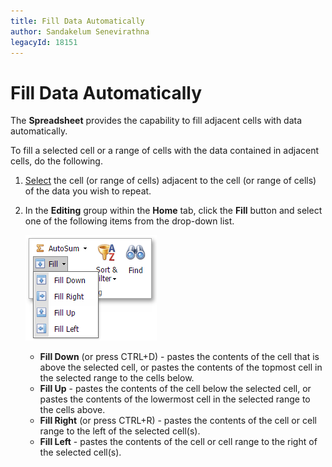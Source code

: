 ```yaml
---
title: Fill Data Automatically
author: Sandakelum Senevirathna
legacyId: 18151
---
```

# Fill Data Automatically
The **Spreadsheet** provides the capability to fill adjacent cells with data automatically.

To fill a selected cell or a range of cells with the data contained in adjacent cells, do the following.
1. [Select](select-cells-or-cell-content.md) the cell (or range of cells) adjacent to the cell (or range of cells) of the data you wish to repeat.
2. In the **Editing** group within the **Home** tab, click the **Fill** button and select one of the following items from the drop-down list.
	
	![EUD_ASPxSpreadsheet_Home_Fill](../../../images/img26055.png)
	* **Fill Down** (or press CTRL+D) - pastes the contents of the cell that is above the selected cell, or pastes the contents of the topmost cell in the selected range to the cells below.
	* **Fill Up** - pastes the contents of the cell below the selected cell, or pastes the contents of the lowermost cell in the selected range to the cells above.
	* **Fill Right** (or press CTRL+R) - pastes the contents of the cell or cell range to the left of the selected cell(s).
	* **Fill Left** - pastes the contents of the cell or cell range to the right of the selected cell(s).
